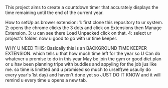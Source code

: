 This project aims to create a countdown timer that accurately displays the time remaining until the end of the current year.

How to setUp as brower extension:
1: first clone this repository to ur system.
2: opens the chrome clicks the 3 dots and click on Extensions then Manage Extension.
3: u can see there Load Unpacked click on that.
4: select ur project's folder.
now u good to go with ur time keeper.

WHY U NEED THIS:
Basically this is an BACKGROUND TIME KEEPER EXTENSION.
which tells u that how much time left for the year so
U Can do whatever u promise to do in this year May be join the gym or good diet plan or u hav been planning trips with buddies and appyling for the job jus like me.
so time is limitted and u promised so much to urself(we usaully do every year's 1st day) and haven't done yet so JUST DO IT KNOW and it will remind u every time u opens a new tab.
